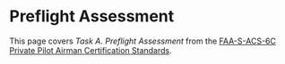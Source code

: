 # Preflight Assessment

This page covers *Task A. Preflight Assessment* from the [FAA-S-ACS-6C Private Pilot Airman Certification Standards](https://www.faa.gov/training_testing/testing/acs/private_airplane_acs_6.pdf).

<!--@include: ./docs/src/includes/preflight-assessment/self-assessment.md | shift:1-->
<!--@include: ./docs/src/includes/preflight-assessment/determining-airworthiness.md | shift:1-->
<!--@include: ./docs/src/includes/preflight-assessment/preflight-inspection.md | shift:1-->
<!--@include: ./docs/src/includes/preflight-assessment/environmental-factors.md | shift:1-->
<!--@include: ./docs/src/includes/preflight-assessment/references.md | shift:1-->

